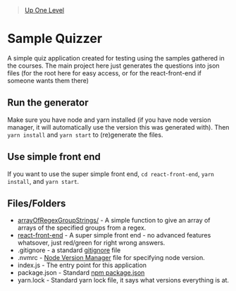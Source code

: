 > [Up One Level](../readme.md)

# Sample Quizzer

A simple quiz application created for testing using the samples gathered in the courses. The main project here just generates the questions into json files (for the root here for easy access, or for the react-front-end if someone wants them there)

## Run the generator

Make sure you have node and yarn installed (if you have node version manager, it will automatically use the version this was generated with). Then `yarn install` and `yarn start` to (re)generate the files. 

## Use simple front end

If you want to use the super simple front end, `cd react-front-end`, `yarn install`, and `yarn start`.

## Files/Folders

- [arrayOfRegexGroupStrings/](arrayOfRegexGroupStrings/readme.md) - A simple function to give an array of arrays of the specified groups from a regex.
- [react-front-end](react-front-end/readme.md) - A super simple front end - no advanced features whatsover, just red/green for right wrong answers.
- .gitignore - a standard [gitignore](https://git-scm.com/docs/gitignore) file
- .nvmrc - [Node Version Manager](https://github.com/nvm-sh/nvm/blob/master/README.md) file for specifying node version.
- index.js - The entry point for this application
- package.json - Standard [npm package.json](https://docs.npmjs.com/cli/v7/configuring-npm/package-json)
- yarn.lock - Standard yarn lock file, it says what versions everything is at.
